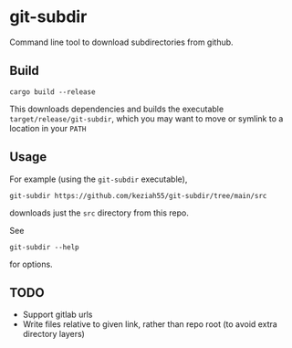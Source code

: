 # git-subdir

Command line tool to download subdirectories from github.

## Build

```
cargo build --release
```

This downloads dependencies and builds the executable `target/release/git-subdir`, which 
you may want to move or symlink to a location in your `PATH`

## Usage

For example (using the `git-subdir` executable),
```
git-subdir https://github.com/keziah55/git-subdir/tree/main/src
```
downloads just the `src` directory from this repo.

See
```
git-subdir --help
```
for options.

## TODO

- Support gitlab urls
- Write files relative to given link, rather than repo root (to avoid extra directory layers)